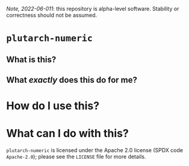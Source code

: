 _Note, 2022-06-011_: this repository is alpha-level software. Stability or correctness should not be assumed.

# `plutarch-numeric`

## What is this?

## What _exactly_ does this do for me?

# How do I use this?

# What can I do with this?

`plutarch-numeric` is licensed under the Apache 2.0 license (SPDX code
`Apache-2.0`); please see the `LICENSE` file for more details.
